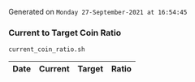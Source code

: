 Generated on `Monday 27-September-2021 at 16:54:45`

### Current to Target Coin Ratio
`current_coin_ratio.sh`

Date|Current|Target|Ratio
---|---|---|---

